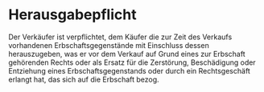 # Herausgabepflicht

Der Verkäufer ist verpflichtet, dem Käufer die zur Zeit des Verkaufs vorhandenen Erbschaftsgegenstände mit Einschluss dessen herauszugeben, was er vor dem Verkauf auf Grund eines zur Erbschaft gehörenden Rechts oder als Ersatz für die Zerstörung, Beschädigung oder Entziehung eines Erbschaftsgegenstands oder durch ein Rechtsgeschäft erlangt hat, das sich auf die Erbschaft bezog. 

